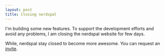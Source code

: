 ```yaml
---
layout: post
title: Closing nerdspal
---
```


I'm building some new features. To support the development efforts and avoid any problems, I am closing the nerdspal website for few days.

While, nerdspal stay closed to become more awesome. You can request an [invite](http://nerdspal.com/).
